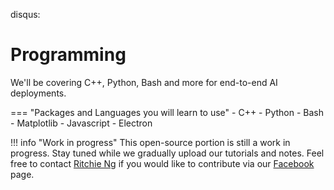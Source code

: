 disqus:

# Programming

We'll be covering C++, Python, Bash and more for end-to-end AI deployments.

=== "Packages and Languages you will learn to use"
    - C++
    - Python
    - Bash
    - Matplotlib
    - Javascript
    - Electron

!!! info "Work in progress"
    This open-source portion is still a work in progress. Stay tuned while we gradually upload our tutorials and notes. Feel free to contact [Ritchie Ng](https://www.ritchieng.com/) if you would like to contribute via our [Facebook](https://www.facebook.com/DeepLearningWizard/) page.
